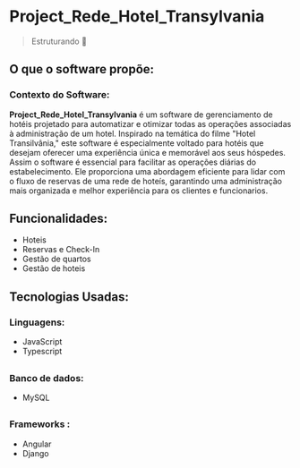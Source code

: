 ## <h1>Project_Rede_Hotel_Transylvania</h1>

> Estruturando 🤔

## <h2>O que o software propõe:</h2>

  <h3>Contexto do Software: </h3>

  <strong>Project_Rede_Hotel_Transylvania</strong> é um software de gerenciamento de hotéis projetado para automatizar e otimizar todas as operações associadas à administração de um hotel. Inspirado na temática do filme "Hotel Transilvânia," este software é especialmente voltado para hotéis que desejam oferecer uma experiência única e memorável aos seus hóspedes. Assim o software é essencial para facilitar as operações diárias do estabelecimento. Ele proporciona uma abordagem eficiente para lidar com o fluxo de reservas de uma rede de hoteís, garantindo uma administração mais organizada e melhor experiência para os clientes e funcionarios.
  
  
## <h2>Funcionalidades:</h2>
  
  + Hoteis
  + Reservas e Check-In
  + Gestão de quartos
  + Gestão de hoteis 
    
## <h2>Tecnologias Usadas:</h2>
 <h3>Linguagens:</h3>

  + JavaScript
  + Typescript
  
##  <h3>Banco de dados:</h3>

  + MySQL

##  <h3>Frameworks :</h3>
  
  + Angular
  + Django
